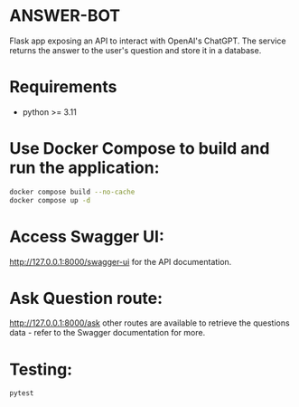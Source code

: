 # ANSWER-BOT

Flask app exposing an API to interact with OpenAI's ChatGPT.
The service returns the answer to the user's question and store it in a database.

# Requirements
- python >= 3.11

# Use Docker Compose to build and run the application:
```bash
docker compose build --no-cache
docker compose up -d 
```

# Access Swagger UI:
http://127.0.0.1:8000/swagger-ui for the API documentation.

# Ask Question route:
http://127.0.0.1:8000/ask
other routes are available to retrieve the questions data - refer to the Swagger documentation for more.

# Testing:
```bash
pytest
```